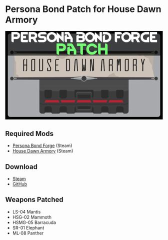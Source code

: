# Persona Bond Patch for House Dawn Armory

![](https://github.com/Daria40K/Persona-Bond-Patch-for-House-Dawn-Armory/blob/main/About/Preview.png)

## Required Mods
- [Persona Bond Forge](https://steamcommunity.com/workshop/filedetails/?id=2178003816) (Steam)
- [House Dawn Armory](https://steamcommunity.com/sharedfiles/filedetails/?id=2717638504) (Steam)

## Download
- [Steam](https://steamcommunity.com/sharedfiles/filedetails/?id=2757653194)
- [GitHub](https://github.com/Daria40K/Persona-Bond-Patch-for-House-Dawn-Armory/releases)

## Weapons Patched
- LS-04 Mantis
- HSG-02 Mammoth
- HSMG-05 Barracuda
- SR-01 Elephant
- ML-08 Panther

